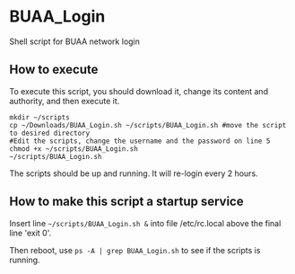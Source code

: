 # BUAA_Login
Shell script for BUAA network login

## How to execute
To execute this script, you should download it, change its content and authority, and then execute it.


```
mkdir ~/scripts
cp ~/Downloads/BUAA_Login.sh ~/scripts/BUAA_Login.sh #move the script to desired directory
#Edit the scripts, change the username and the password on line 5
chmod +x ~/scripts/BUAA_Login.sh
~/scripts/BUAA_Login.sh
```


The scripts should be up and running. It will re-login every 2 hours.

## How to make this script a startup service

Insert line `~/scripts/BUAA_Login.sh &` into file /etc/rc.local above the final line 'exit 0'.

Then reboot, use `ps -A | grep BUAA_Login.sh` to see if the scripts is running.
